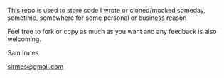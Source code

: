 

This repo is used to store code I wrote or cloned/mocked someday, sometime, somewhere for some personal or business reason

Feel free to fork or copy as much as you want and any feedback is also welcoming.

Sam Irmes

sirmes@gmail.com



